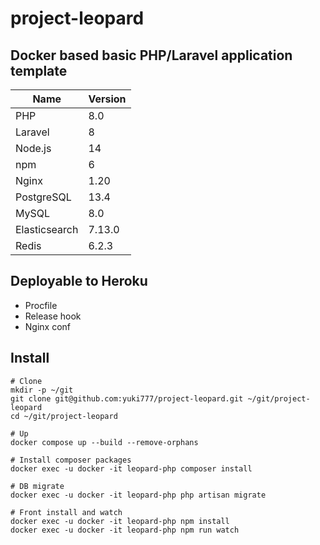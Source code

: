 # project-leopard

## Docker based basic PHP/Laravel application template

| Name          | Version   |
| -----         | --------- |
| PHP           | 8.0       |
| Laravel       | 8         |
| Node.js       | 14        |
| npm           | 6         |
| Nginx         | 1.20      |
| PostgreSQL    | 13.4      |
| MySQL         | 8.0       |
| Elasticsearch | 7.13.0    |
| Redis         | 6.2.3     |

## Deployable to Heroku
- Procfile
- Release hook
- Nginx conf

## Install

```
# Clone
mkdir -p ~/git
git clone git@github.com:yuki777/project-leopard.git ~/git/project-leopard
cd ~/git/project-leopard

# Up
docker compose up --build --remove-orphans

# Install composer packages
docker exec -u docker -it leopard-php composer install

# DB migrate
docker exec -u docker -it leopard-php php artisan migrate

# Front install and watch
docker exec -u docker -it leopard-php npm install
docker exec -u docker -it leopard-php npm run watch
```